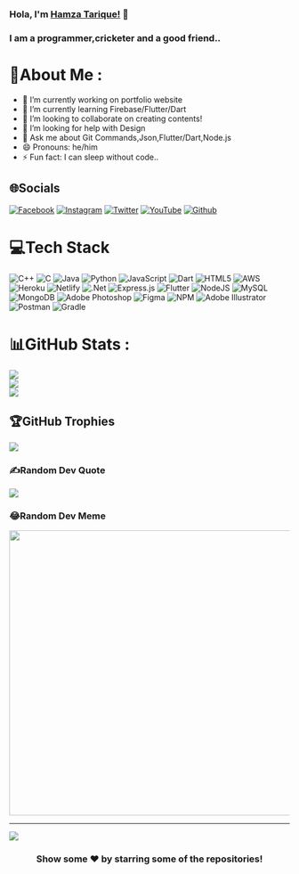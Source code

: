 ### Hola, I'm [Hamza Tarique!](https://mehar-it.github.io/portfolio.github.io/) 👋
### I am a programmer,cricketer and a good friend..


# 💫About Me :
- 🔭 I’m currently working on portfolio website
- 🌱 I’m currently learning Firebase/Flutter/Dart
- 👯 I’m looking to collaborate on creating contents!
- 🤔 I’m looking for help with Design
- 💬 Ask me about Git Commands,Json,Flutter/Dart,Node.js
- 😄 Pronouns: he/him
- ⚡ Fun fact: I can sleep without code..

## 🌐Socials
[![Facebook](https://img.shields.io/badge/Facebook-%231877F2.svg?logo=Facebook&logoColor=white)](https://facebook.com/hamzatariquearain1) [![Instagram](https://img.shields.io/badge/Instagram-%23E4405F.svg?logo=Instagram&logoColor=white)](https://instagram.com/hamza.arainpak) [![Twitter](https://img.shields.io/badge/Twitter-%231DA1F2.svg?logo=Twitter&logoColor=white)](https://twitter.com/HamzaTarique) [![YouTube](https://img.shields.io/badge/YouTube-%23FF0000.svg?logo=YouTube&logoColor=white)](https://youtube.com/channel/UCYVmVG1YppIn-L3FQ_DQtHw) [![Github](https://img.shields.io/badge/Github-%23161b24.svg?logo=Github&logoColor=white)](https://github.com/Mehar-IT)

# 💻Tech Stack
![C++](https://img.shields.io/badge/c++-%2300599C.svg?style=flat&logo=c%2B%2B&logoColor=white) ![C](https://img.shields.io/badge/c-%2300599C.svg?style=flat&logo=c&logoColor=white) ![Java](https://img.shields.io/badge/java-%23ED8B00.svg?style=flat&logo=java&logoColor=white) ![Python](https://img.shields.io/badge/python-3670A0?style=flat&logo=python&logoColor=ffdd54) ![JavaScript](https://img.shields.io/badge/javascript-%23323330.svg?style=flat&logo=javascript&logoColor=%23F7DF1E) ![Dart](https://img.shields.io/badge/dart-%230175C2.svg?style=flat&logo=dart&logoColor=white) ![HTML5](https://img.shields.io/badge/html5-%23E34F26.svg?style=flat&logo=html5&logoColor=white) ![AWS](https://img.shields.io/badge/AWS-%23FF9900.svg?style=flat&logo=amazon-aws&logoColor=white) ![Heroku](https://img.shields.io/badge/heroku-%23430098.svg?style=flat&logo=heroku&logoColor=white) ![Netlify](https://img.shields.io/badge/netlify-%23000000.svg?style=flat&logo=netlify&logoColor=#00C7B7) ![.Net](https://img.shields.io/badge/.NET-5C2D91?style=flat&logo=.net&logoColor=white) ![Express.js](https://img.shields.io/badge/express.js-%23404d59.svg?style=flat&logo=express&logoColor=%2361DAFB) ![Flutter](https://img.shields.io/badge/Flutter-%2302569B.svg?style=flat&logo=Flutter&logoColor=white) ![NodeJS](https://img.shields.io/badge/node.js-6DA55F?style=flat&logo=node.js&logoColor=white) ![MySQL](https://img.shields.io/badge/mysql-%2300f.svg?style=flat&logo=mysql&logoColor=white) ![MongoDB](https://img.shields.io/badge/MongoDB-%234ea94b.svg?style=flat&logo=mongodb&logoColor=white) ![Adobe Photoshop](https://img.shields.io/badge/adobephotoshop-%2331A8FF.svg?style=flat&logo=adobephotoshop&logoColor=white) 	![Figma](https://img.shields.io/badge/figma-%23F24E1E.svg?style=flat&logo=figma&logoColor=white) ![NPM](https://img.shields.io/badge/NPM-%23000000.svg?style=flat&logo=npm&logoColor=white) ![Adobe Illustrator](https://img.shields.io/badge/adobeillustrator-%23FF9A00.svg?style=flat&logo=adobeillustrator&logoColor=white) ![Postman](https://img.shields.io/badge/Postman-FF6C37?style=flat&logo=postman&logoColor=white) ![Gradle](https://img.shields.io/badge/Gradle-02303A.svg?style=flat&logo=Gradle&logoColor=white)
# 📊GitHub Stats :
![](https://github-readme-stats.vercel.app/api?username=Mehar-IT&theme=radical&hide_border=false&include_all_commits=true&count_private=false)<br/>
![](https://github-readme-streak-stats.herokuapp.com/?user=Mehar-IT&theme=radical&hide_border=false)<br/>
![](https://github-readme-stats.vercel.app/api/top-langs/?username=Mehar-IT&theme=radical&hide_border=false&include_all_commits=false&count_private=false&layout=compact)

## 🏆GitHub Trophies
![](https://github-profile-trophy.vercel.app/?username=mehar-it&theme=darkhub&no-frame=false&no-bg=false&margin-w=4)

### ✍️Random Dev Quote
![](https://quotes-github-readme.vercel.app/api?type=horizontal&theme=radical)

### 😂Random Dev Meme
<img src="https://random-memer.herokuapp.com/" width="512px"/>

---
[![](https://visitcount.itsvg.in/api?id=Mehar-IT&icon=0&color=11)](https://visitcount.itsvg.in)  

<div align="center">

### Show some ❤️ by starring some of the repositories!

</div>





